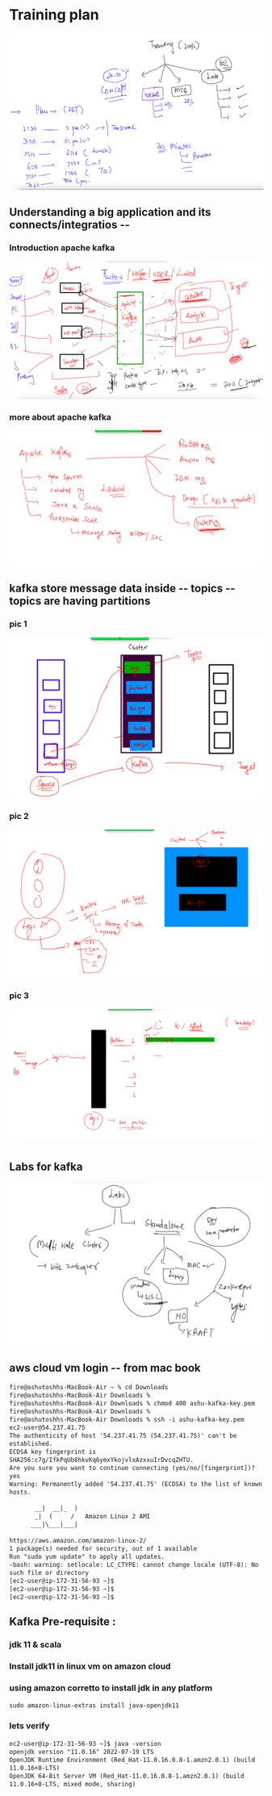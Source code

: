 # Training plan 

<img src="plan.png">

## Understanding a big application and its connects/integratios --

### Introduction apache kafka

<img src="intro.png">

### more about apache kafka

<img src="info.png">


## kafka store message data inside -- topics -- topics are having partitions 

### pic 1
<img src="topic1.png">

### pic 2 

<img src="topic2.png">

### pic 3

<img src="topic3.png">


## Labs for kafka 

<img src="labs.png">

## aws cloud vm login -- from mac book 

```
fire@ashutoshhs-MacBook-Air ~ % cd Downloads
fire@ashutoshhs-MacBook-Air Downloads % 
fire@ashutoshhs-MacBook-Air Downloads % chmod 400 ashu-kafka-key.pem 
fire@ashutoshhs-MacBook-Air Downloads % 
fire@ashutoshhs-MacBook-Air Downloads % ssh -i ashu-kafka-key.pem   ec2-user@54.237.41.75
The authenticity of host '54.237.41.75 (54.237.41.75)' can't be established.
ECDSA key fingerprint is SHA256:c7g/IfkPqUb8hkvKq6ymxYkojvlxAzxxuIrDvcqZHTU.
Are you sure you want to continue connecting (yes/no/[fingerprint])? yes
Warning: Permanently added '54.237.41.75' (ECDSA) to the list of known hosts.

       __|  __|_  )
       _|  (     /   Amazon Linux 2 AMI
      ___|\___|___|

https://aws.amazon.com/amazon-linux-2/
1 package(s) needed for security, out of 1 available
Run "sudo yum update" to apply all updates.
-bash: warning: setlocale: LC_CTYPE: cannot change locale (UTF-8): No such file or directory
[ec2-user@ip-172-31-56-93 ~]$ 
[ec2-user@ip-172-31-56-93 ~]$ 
[ec2-user@ip-172-31-56-93 ~]$ 
```


## Kafka Pre-requisite : 

### jdk 11 & scala 

### Install jdk11 in linux vm on amazon cloud 
### using amazon corretto to install jdk in any platform 

```
sudo amazon-linux-extras install java-openjdk11
```

### lets verify 

```
ec2-user@ip-172-31-56-93 ~]$ java -version 
openjdk version "11.0.16" 2022-07-19 LTS
OpenJDK Runtime Environment (Red_Hat-11.0.16.0.8-1.amzn2.0.1) (build 11.0.16+8-LTS)
OpenJDK 64-Bit Server VM (Red_Hat-11.0.16.0.8-1.amzn2.0.1) (build 11.0.16+8-LTS, mixed mode, sharing)
```




